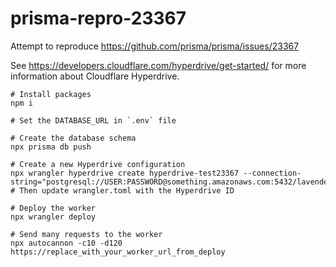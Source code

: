 # prisma-repro-23367

Attempt to reproduce https://github.com/prisma/prisma/issues/23367

See https://developers.cloudflare.com/hyperdrive/get-started/ for more information about Cloudflare Hyperdrive.

```
# Install packages
npm i

# Set the DATABASE_URL in `.env` file

# Create the database schema
npx prisma db push

# Create a new Hyperdrive configuration
npx wrangler hyperdrive create hyperdrive-test23367 --connection-string="postgresql://USER:PASSWORD@something.amazonaws.com:5432/lavender_pheasant"
# Then update wrangler.toml with the Hyperdrive ID

# Deploy the worker
npx wrangler deploy

# Send many requests to the worker
npx autocannon -c10 -d120 https://replace_with_your_worker_url_from_deploy
```
